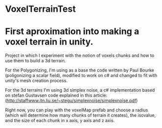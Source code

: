 # VoxelTerrainTest
# First aproximation into making a voxel terrain in unity.

Project in which I experiment with the notion of voxels chunks and how to use them to build a 3d terrain. 

For the Polygonizing, I'm using as a base the code written by Paul Bourke (poligonizing a scalar field), modified to work on c# and changed to fit with unity's mesh creation process.

For the 3d terrains I'm using 3d simplex noise, a c# implementation based on stefan Gustavsen code explained in this article: 
(http://staffwww.itn.liu.se/~stegu/simplexnoise/simplexnoise.pdf)

Right now, you can play with the voxelMap prefab and choose a radius (which will determine how many chunks of terrain it creates), the isovalue, and the size of each chunk in x axis, y axis and z axis.
